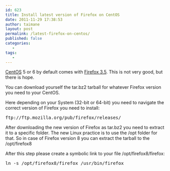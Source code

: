 ```yaml
---
id: 623
title: Install latest version of Firefox on CentOS
date: 2011-11-29 17:38:53
author: taimane
layout: post
permalink: /latest-firefox-on-centos/
published: false
categories:
   -
tags:
   -
---
```

<a rel="nofollow" title="CentOS" href="http://en.wikipedia.org/wiki/CentOS">CentOS</a> 5 or 6 by default comes with <a rel="nofollow" title="Firefox 3.5" href="http://en.wikipedia.org/wiki/Firefox_3.5">Firefox 3.5</a>. This is not very good, but there is hope.

You can download yourself the tar.bz2 tarball for whatever Firefox version you need to your CentOS.



Here depending on your System (32-bit or 64-bit) you need to navigate the correct version of Firefox you need to install:

<pre>ftp://ftp.mozilla.org/pub/firefox/releases/</pre>

After downloading the new version of Firefox as tar.bz2 you need to extract it to a specific folder. The new Linux practice is to use the /opt folder for that. So in case of Firefox version 8 you can extract the tarball to the /opt/firefox8



After this step please create a symbolic link to your file /opt/firefox8/firefox:

<pre>ln -s /opt/firefox8/firefox /usr/bin/firefox</pre>


